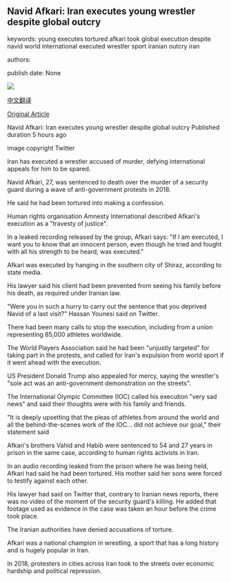 ## Navid Afkari: Iran executes young wrestler despite global outcry

keywords: young executes tortured afkari took global execution despite navid world international executed wrestler sport iranian outcry iran

authors: 

publish date: None

![](https://ichef.bbci.co.uk/news/1024/branded_news/14912/production/_114224248_ayaecbnbiyogwio-800x450-nopad.jpg)

[中文翻译](Navid%20Afkari%3A%20Iran%20executes%20young%20wrestler%20despite%20global%20outcry_zh.md)

[Original Article](https://www.bbc.com/news/world-middle-east-54129949)

Navid Afkari: Iran executes young wrestler despite global outcry Published duration 5 hours ago

image copyright Twitter

Iran has executed a wrestler accused of murder, defying international appeals for him to be spared.

Navid Afkari, 27, was sentenced to death over the murder of a security guard during a wave of anti-government protests in 2018.

He said he had been tortured into making a confession.

Human rights organisation Amnesty International described Afkari's execution as a "travesty of justice".

In a leaked recording released by the group, Afkari says: "If I am executed, I want you to know that an innocent person, even though he tried and fought with all his strength to be heard, was executed."

Afkari was executed by hanging in the southern city of Shiraz, according to state media.

His lawyer said his client had been prevented from seeing his family before his death, as required under Iranian law.

"Were you in such a hurry to carry out the sentence that you deprived Navid of a last visit?" Hassan Younesi said on Twitter.

There had been many calls to stop the execution, including from a union representing 85,000 athletes worldwide.

The World Players Association said he had been "unjustly targeted" for taking part in the protests, and called for Iran's expulsion from world sport if it went ahead with the execution.

US President Donald Trump also appealed for mercy, saying the wrestler's "sole act was an anti-government demonstration on the streets".

The International Olympic Committee (IOC) called his execution "very sad news" and said their thoughts were with his family and friends.

"It is deeply upsetting that the pleas of athletes from around the world and all the behind-the-scenes work of the IOC... did not achieve our goal," their statement said

Afkari's brothers Vahid and Habib were sentenced to 54 and 27 years in prison in the same case, according to human rights activists in Iran.

In an audio recording leaked from the prison where he was being held, Afkari had said he had been tortured. His mother said her sons were forced to testify against each other.

His lawyer had said on Twitter that, contrary to Iranian news reports, there was no video of the moment of the security guard's killing. He added that footage used as evidence in the case was taken an hour before the crime took place.

The Iranian authorities have denied accusations of torture.

Afkari was a national champion in wrestling, a sport that has a long history and is hugely popular in Iran.

In 2018, protesters in cities across Iran took to the streets over economic hardship and political repression.